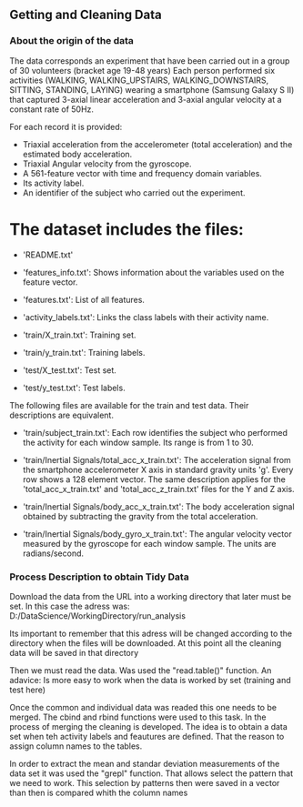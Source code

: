 ## Getting and Cleaning Data

### About the origin of the data 

The data corresponds an experiment that have been carried out in a group of 30 volunteers (bracket age 19-48 years)
Each person performed six activities (WALKING, WALKING_UPSTAIRS, WALKING_DOWNSTAIRS, SITTING, STANDING, LAYING) wearing 
a smartphone (Samsung Galaxy S II) that captured 3-axial linear acceleration and 3-axial angular velocity at a constant rate of 50Hz. 

For each record it is provided:

- Triaxial acceleration from the accelerometer (total acceleration) and the estimated body acceleration.
- Triaxial Angular velocity from the gyroscope. 
- A 561-feature vector with time and frequency domain variables. 
- Its activity label. 
- An identifier of the subject who carried out the experiment.

The dataset includes the files:
=========================================

- 'README.txt'

- 'features_info.txt': Shows information about the variables used on the feature vector.

- 'features.txt': List of all features.

- 'activity_labels.txt': Links the class labels with their activity name.

- 'train/X_train.txt': Training set.

- 'train/y_train.txt': Training labels.

- 'test/X_test.txt': Test set.

- 'test/y_test.txt': Test labels.

The following files are available for the train and test data. Their descriptions are equivalent. 

- 'train/subject_train.txt': Each row identifies the subject who performed the activity for each window sample. Its range is from 1 to 30. 

- 'train/Inertial Signals/total_acc_x_train.txt': The acceleration signal from the smartphone accelerometer X axis in standard gravity units 'g'. Every row shows a 128 element vector. The same description applies for the 'total_acc_x_train.txt' and 'total_acc_z_train.txt' files for the Y and Z axis. 

- 'train/Inertial Signals/body_acc_x_train.txt': The body acceleration signal obtained by subtracting the gravity from the total acceleration. 

- 'train/Inertial Signals/body_gyro_x_train.txt': The angular velocity vector measured by the gyroscope for each window sample. The units are radians/second. 

### Process Description to obtain Tidy Data

Download the data from the URL into a working directory that later must be set. In this case the adress was:
D:/DataScience/WorkingDirectory/run_analysis

Its important to remember that this adress will be changed according to the directory when the files
will be downloaded. At this point all the cleaning data will be saved in that directory

Then  we must read the data. Was used the "read.table()" function. An adavice: Is more easy to work when the data is worked by set (training and test here)

Once the common and individual data was readed this one needs to be merged. The cbind and rbind functions were used to this task.
In the process of merging the cleaning is developed. The idea is to obtain a data set when teh activity labels and feautures 
are defined. That the reason to assign column names to the tables.

In order to extract the mean and standar deviation measurements of the data set it was used the "grepl" function. That allows 
select the pattern that we need to work. This selection by patterns then were saved in a vector than then is compared whith the column names







